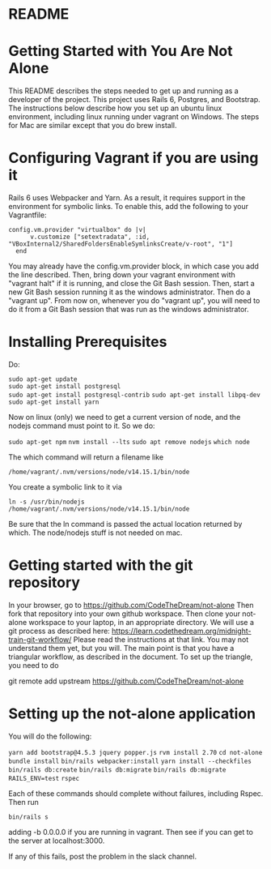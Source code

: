 # README  

# Getting Started with You Are Not Alone  

This README describes the steps needed to get up and running as a developer
of the project.  This project uses Rails 6, Postgres, and Bootstrap.  The
instructions below describe how you set up an ubuntu linux environment, including
linux running under vagrant on Windows.  The steps for Mac are similar except
that you do brew install.

# Configuring Vagrant if you are using it

Rails 6 uses Webpacker and Yarn.  As a result, it requires support in the
environment for symbolic links.  To enable this, add the following to your
Vagrantfile:

```
config.vm.provider "virtualbox" do |v|
      v.customize ["setextradata", :id, "VBoxInternal2/SharedFoldersEnableSymlinksCreate/v-root", "1"]
  end
```
You may already have the config.vm.provider block, in which case you add the
line described.  Then, bring down your vagrant environment with "vagrant halt"
if it is running, and close the Git Bash session.  Then, start a new Git Bash
session running it as the windows administrator.  Then do a "vagrant up".
From now on, whenever you do "vagrant up", you will need to do it from a Git
Bash session that was run as the windows administrator.

# Installing Prerequisites

Do:

`sudo apt-get update`  
`sudo apt-get install postgresql`    
`sudo apt-get install postgresql-contrib`
`sudo apt-get install libpq-dev`
`sudo apt-get install yarn`

Now on linux (only) we need to get a current version of node, and the nodejs command must
point to it.  So we do:

`sudo apt-get npm`
`nvm install --lts`
`sudo apt remove nodejs`
`which node`

The which command will return a filename like

`/home/vagrant/.nvm/versions/node/v14.15.1/bin/node`

You create a symbolic link to it via

`ln -s /usr/bin/nodejs /home/vagrant/.nvm/versions/node/v14.15.1/bin/node`

Be sure that the ln command is passed the actual location returned by which.
The node/nodejs stuff is not needed on mac.

# Getting started with the git repository

In your browser, go to https://github.com/CodeTheDream/not-alone
Then fork that repository into your own github workspace.  Then clone your
not-alone workspace to your laptop, in an appropriate directory.  We will
use a git process as described here: https://learn.codethedream.org/midnight-train-git-workflow/
Please read the instructions at that link.  You may not understand them yet,
but you will.  The main point is that you have a triangular workflow, as
described in the document.  To set up the triangle, you need to do

git remote add upstream https://github.com/CodeTheDream/not-alone

# Setting up the not-alone application

You will do the following:

`yarn add bootstrap@4.5.3 jquery popper.js`
`rvm install 2.70`
`cd not-alone`
`bundle install`
`bin/rails webpacker:install`
`yarn install --checkfiles`
`bin/rails db:create`
`bin/rails db:migrate`
`bin/rails db:migrate RAILS_ENV=test`
`rspec`

Each of these commands should complete without failures, including Rspec.  Then
run  

`bin/rails s`

adding -b 0.0.0.0 if you are running in vagrant.  Then see if you can get to
the server at localhost:3000.

If any of this fails, post the problem in the slack channel.
